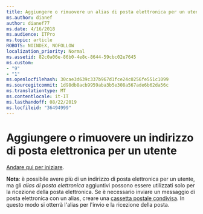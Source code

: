 ```yaml
---
title: Aggiungere o rimuovere un alias di posta elettronica per un utente
ms.author: dianef
author: dianef77
ms.date: 4/16/2018
ms.audience: ITPro
ms.topic: article
ROBOTS: NOINDEX, NOFOLLOW
localization_priority: Normal
ms.assetid: 82c0a06e-86b0-4e8c-8644-59cbc02e7645
ms.custom:
- "9"
- "1"
ms.openlocfilehash: 30cae3d639c337b967d1fce24c0256fe551c1099
ms.sourcegitcommit: 1d98db8acb9959aba3b5e308a567ade6b62da56c
ms.translationtype: MT
ms.contentlocale: it-IT
ms.lasthandoff: 08/22/2019
ms.locfileid: "36494999"
---
```

# <a name="add-or-remove-an-email-address-for-a-user"></a>Aggiungere o rimuovere un indirizzo di posta elettronica per un utente

[Andare qui per iniziare](https://portal.office.com/AdminPortal/Home#/AssistedGuide/addemailoptions).

 **Nota**: è possibile avere più di un indirizzo di posta elettronica per un utente, ma gli *alias di posta elettronica* aggiuntivi possono essere utilizzati solo per la ricezione della posta elettronica. Se è necessario inviare un messaggio di posta elettronica con un alias, creare una [cassetta postale condivisa](https://support.office.com/article/871a246d-3acd-4bba-948e-5de8be0544c9). In questo modo si otterrà l'alias per l'invio e la ricezione della posta.
  